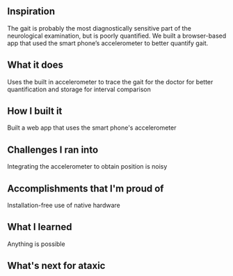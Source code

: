## Inspiration
The gait is probably the most diagnostically sensitive part of the neurological examination, but is poorly quantified. We built a browser-based app that used the smart phone’s accelerometer to better quantify gait.

## What it does
Uses the built in accelerometer to trace the gait for the doctor for better quantification and storage for interval comparison

## How I built it
Built a web app that uses the smart phone's accelerometer

## Challenges I ran into
Integrating the accelerometer to obtain position is noisy

## Accomplishments that I'm proud of
Installation-free use of native hardware

## What I learned
Anything is possible

## What's next for ataxic

